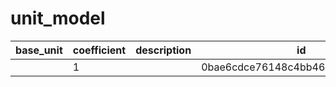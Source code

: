 # unit_model
|base_unit|coefficient|description|id|name|
|--|--|--|--|--|
||1||0bae6cdce76148c4bb468ec578189403|грамм|